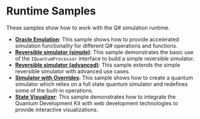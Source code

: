 # Runtime Samples

These samples show how to work with the Q# simulation runtime.

- **[Oracle Emulation](./oracle-emulation)**:
  This sample shows how to provide accelerated simulation functionality for different Q# operations and functions.
- **[Reversible simulator (simple)](./reversible-simulator-simple)**:
  This sample demonstrates the basic use of the `IQuantumProcessor` interface to build a simple reversible simulator.
- **[Reversible simulator (advanced)](./reversible-simulator-advanced)**:
  This sample extends the simple reversible simulator with advanced use cases.
- **[Simulator with Overrides](./simulator-with-overrides)**:
  This sample shows how to create a quantum simulator which relies on a full state quantum simulator and redefines some of the built-in operations.
- **[State Visualizer](./state-visualizer)**:
  This sample demonstrates how to integrate the Quantum Development Kit with web development technologies to provide interactive visualizations.
